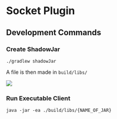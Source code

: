 # Socket Plugin

## Development Commands
### Create ShadowJar
```./gradlew shadowJar ```

A file is then made in ```build/libs/```

<img src="./README/jarlocation.png">

### Run Executable Client
```java -jar -ea ./build/libs/{NAME_OF_JAR} ```
